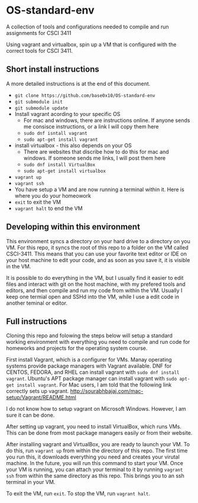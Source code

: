 # OS-standard-env
A collection of tools and configurations needed to compile and run assignments for CSCI 3411

Using vagrant and virtualbox, spin up a VM that is configured with the correct tools for CSCI 3411.  

## Short install instructions

A more detailed instructions is at the end of this document.  

 - `git clone https://github.com/base0x10/OS-standard-env`
 - `git submodule init`
 - `git submodule update`
 - Install vagrant acording to your specific OS
    - For mac and windows, there are instructions online.  If anyone sends me consisce instructions, or a link I will copy them here
    - `sudo dnf isntall vagrant`
    - `sudo apt-get install vagrant`
 - install virtualbox - this also depends on your OS
    - There are websites that discribe how to do this for mac and windows.  If someone sends me links, I will post them here
    - `sudo dnf install VirtualBox`
    - `sudo apt-get install virtualbox`
 - `vagrant up`
 - `vagrant ssh`
 - You have setup a VM and are now running a terminal within it.  Here is where you do your homeowork
 - `exit` to exit the VM
 - `vagrant halt` to end the VM
 
## Developing within this environment

This environment syncs a directory on your hard drive to a directory on you VM.  For this repo, it syncs the root of this repo to a folder on the VM called CSCI-3411.  This means that you can use your favorite text editor or IDE on your host machine to edit your code, and as soon as you save it, it is visible in the VM.  

It is possible to do everything in the VM, but I usually find it easier to edit files and interact with git on the host machine, with my prefered tools and editors, and then compile and run my code from within the VM.  Usually I keep one termial open and SSHd into the VM, while I use a edit code in another teminal or editor.  
 
## Full instructions
Cloning this repo and folowing the steps below will setup a standard working environment with everything you need to compile and run code for homeworks and projects for the operating system course.  

First install Vagrant, which is a configurer for VMs.  Manay operating systems provide package managers with Vagrant available.  DNF for CENTOS, FEDORA, and RHEL can install vagrant with `sudo dnf install vagrant`.  Ubuntu's APT package manager can install vagrant with `sudo apt-get install vagrant`.  For Mac users, I am told that the following link correctly sets up vagrant.  http://sourabhbajaj.com/mac-setup/Vagrant/README.html

I do not know how to setup vagrant on Microsoft Windows. However, I am sure it can be done.  

After setting up vagrant, you need to install VirtualBox, which runs VMs.  This can be done from most package managers easily or from their website.  

After installing vagrant and VirtualBox, you are ready to launch your VM.  To do this, run `vagrant up` from within the directory of this repo.  The first time you run this, it downloads everything you need and creates your virutal machine.  In the future, you will run this command to start your VM.  Once your VM is running, you can attach your terminal to it by running `vagrant ssh` from within the same directory as this repo.  This brings you to an ssh terminal in your VM.

To exit the VM, run `exit`.  To stop the VM, run `vagrant halt`.  
